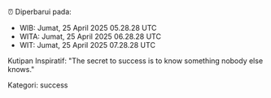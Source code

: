 ⏰ Diperbarui pada:
- WIB: Jumat, 25 April 2025 05.28.28 UTC
- WITA: Jumat, 25 April 2025 06.28.28 UTC
- WIT: Jumat, 25 April 2025 07.28.28 UTC

Kutipan Inspiratif:
"The secret to success is to know something nobody else knows."


Kategori: success

